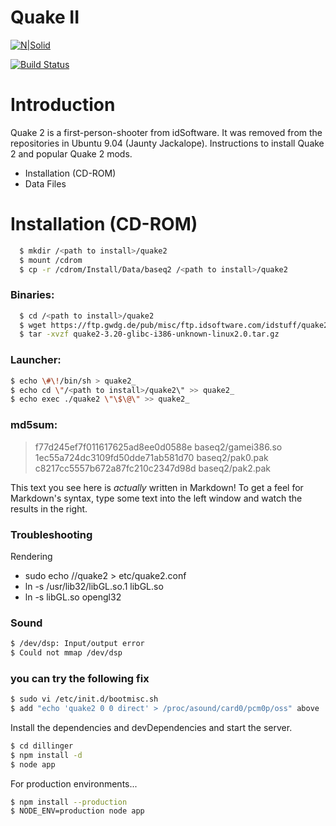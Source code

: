 # Quake II

[![N|Solid](https://cldup.com/dTxpPi9lDf.thumb.png)](https://nodesource.com/products/nsolid)

[![Build Status](https://travis-ci.org/joemccann/dillinger.svg?branch=master)](https://travis-ci.org/joemccann/dillinger)

# Introduction
Quake 2 is a first-person-shooter from idSoftware. It was removed from the repositories in Ubuntu 9.04 (Jaunty Jackalope). Instructions to install Quake 2 and popular Quake 2 mods.

  - Installation (CD-ROM)
  - Data Files
  
# Installation (CD-ROM)
```sh
  $ mkdir /<path to install>/quake2
  $ mount /cdrom
  $ cp -r /cdrom/Install/Data/baseq2 /<path to install>/quake2
```

### Binaries:
```sh
  $ cd /<path to install>/quake2
  $ wget https://ftp.gwdg.de/pub/misc/ftp.idsoftware.com/idstuff/quake2/unix/quake2-3.20-glibc-i386-unknown-linux2.0.tar.gz
  $ tar -xvzf quake2-3.20-glibc-i386-unknown-linux2.0.tar.gz
```

### Launcher:
```sh
$ echo \#\!/bin/sh > quake2_
$ echo cd \"/<path to install>/quake2\" >> quake2_
$ echo exec ./quake2 \"\$\@\" >> quake2_
```
### md5sum:

>f77d245ef7f011617625ad8ee0d0588e  baseq2/gamei386.so
>1ec55a724dc3109fd50dde71ab581d70  baseq2/pak0.pak
>c8217cc5557b672a87fc210c2347d98d  baseq2/pak2.pak

This text you see here is *actually* written in Markdown! To get a feel for Markdown's syntax, type some text into the left window and watch the results in the right.

### Troubleshooting
Rendering
* sudo echo /<path to isntall>/quake2 > etc/quake2.conf
* ln -s /usr/lib32/libGL.so.1 libGL.so
* ln -s libGL.so opengl32

### Sound
```sh
$ /dev/dsp: Input/output error
$ Could not mmap /dev/dsp
```
### you can try the following fix
```sh
$ sudo vi /etc/init.d/bootmisc.sh
$ add "echo 'quake2 0 0 direct' > /proc/asound/card0/pcm0p/oss" above : exit 0
```


Install the dependencies and devDependencies and start the server.

```sh
$ cd dillinger
$ npm install -d
$ node app
```

For production environments...

```sh
$ npm install --production
$ NODE_ENV=production node app
```
